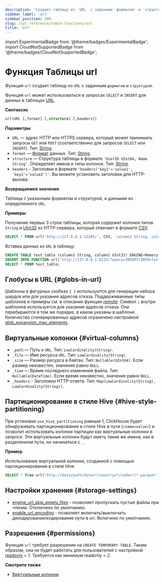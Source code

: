 ```yaml
---
description: 'Создает таблицу из `URL` с заданным `форматом` и `структурой`'
sidebar_label: 'url'
sidebar_position: 200
slug: /sql-reference/table-functions/url
title: 'url'
---
```


import ExperimentalBadge from '@theme/badges/ExperimentalBadge';
import CloudNotSupportedBadge from '@theme/badges/CloudNotSupportedBadge';


# Функция Таблицы url

Функция `url` создает таблицу из `URL` с заданным `форматом` и `структурой`.

Функция `url` может использоваться в запросах `SELECT` и `INSERT` для данных в таблицах [URL](../../engines/table-engines/special/url.md).

**Синтаксис**

```sql
url(URL [,format] [,structure] [,headers])
```

**Параметры**

- `URL` — адрес HTTP или HTTPS сервера, который может принимать запросы `GET` или `POST` (соответственно для запросов `SELECT` или `INSERT`). Тип: [String](../../sql-reference/data-types/string.md).
- `format` — [Формат](/sql-reference/formats) данных. Тип: [String](../../sql-reference/data-types/string.md).
- `structure` — Структура таблицы в формате `'UserID UInt64, Name String'`. Определяет имена и типы колонок. Тип: [String](../../sql-reference/data-types/string.md).
- `headers` - Заголовки в формате `'headers('key1'='value1', 'key2'='value2')'`. Вы можете установить заголовки для HTTP-вызова.

**Возвращаемое значение**

Таблица с указанным форматом и структурой, и данными из определенного `URL`.

**Примеры**

Получение первых 3 строк таблицы, которая содержит колонки типов `String` и [UInt32](../../sql-reference/data-types/int-uint.md) из HTTP-сервера, который отвечает в формате [CSV](../../interfaces/formats.md#csv).

```sql
SELECT * FROM url('http://127.0.0.1:12345/', CSV, 'column1 String, column2 UInt32', headers('Accept'='text/csv; charset=utf-8')) LIMIT 3;
```

Вставка данных из `URL` в таблицу:

```sql
CREATE TABLE test_table (column1 String, column2 UInt32) ENGINE=Memory;
INSERT INTO FUNCTION url('http://127.0.0.1:8123/?query=INSERT+INTO+test_table+FORMAT+CSV', 'CSV', 'column1 String, column2 UInt32') VALUES ('http interface', 42);
SELECT * FROM test_table;
```

## Глобусы в URL {#globs-in-url}

Шаблоны в фигурных скобках `{ }` используются для генерации набора шардов или для указания адресов отказа. Поддерживаемые типы шаблонов и примеры см. в описании функции [remote](remote.md#globs-in-addresses).
Символ `|` внутри шаблонов используется для указания адресов отказа. Они перебираются в том же порядке, в каком указаны в шаблоне. Количество сгенерированных адресов ограничено настройкой [glob_expansion_max_elements](../../operations/settings/settings.md#glob_expansion_max_elements).

## Виртуальные колонки {#virtual-columns}

- `_path` — Путь к `URL`. Тип: `LowCardinality(String)`.
- `_file` — Имя ресурса `URL`. Тип: `LowCardinality(String)`.
- `_size` — Размер ресурса в байтах. Тип: `Nullable(UInt64)`. Если размер неизвестен, значение равно `NULL`.
- `_time` — Время последнего изменения файла. Тип: `Nullable(DateTime)`. Если время неизвестно, значение равно `NULL`.
- `_headers` - Заголовки HTTP-ответа. Тип: `Map(LowCardinality(String), LowCardinality(String))`.

## Партиционирование в стиле Hive {#hive-style-partitioning}

При установке `use_hive_partitioning` равным 1, ClickHouse будет обнаруживать партиционирование в стиле Hive в пути (`/name=value/`) и позволит использовать колонки партиции как виртуальные колонки в запросе. Эти виртуальные колонки будут иметь такие же имена, как в разделенном пути, но начинаться с `_`.

**Пример**

Использование виртуальной колонки, созданной с помощью партиционирования в стиле Hive

```sql
SELECT * from url('http://data/path/date=*/country=*/code=*/*.parquet') where _date > '2020-01-01' and _country = 'Netherlands' and _code = 42;
```

## Настройки хранения {#storage-settings}

- [engine_url_skip_empty_files](/operations/settings/settings.md#engine_url_skip_empty_files) - позволяет пропускать пустые файлы при чтении. Отключено по умолчанию.
- [enable_url_encoding](/operations/settings/settings.md#enable_url_encoding) - позволяет включать/выключать декодирование/кодирование пути в uri. Включено по умолчанию.

## Разрешения {#permissions}

Функция `url` требует разрешения на `CREATE TEMPORARY TABLE`. Таким образом, она не будет работать для пользователей с настройкой [readonly](/operations/settings/permissions-for-queries#readonly) = 1. Требуется как минимум readonly = 2.


**Смотрите также**

- [Виртуальные колонки](/engines/table-engines/index.md#table_engines-virtual_columns)
